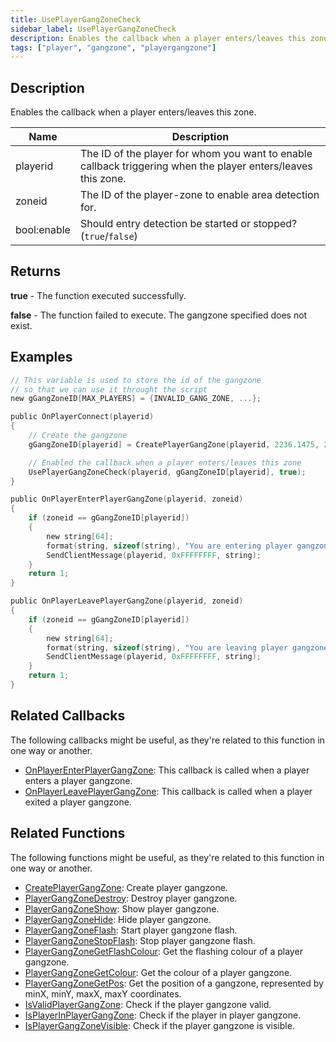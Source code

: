 ```yaml
---
title: UsePlayerGangZoneCheck
sidebar_label: UsePlayerGangZoneCheck
description: Enables the callback when a player enters/leaves this zone
tags: ["player", "gangzone", "playergangzone"]
---
```


<VersionWarn version='omp v1.1.0.2612' />

## Description

Enables the callback when a player enters/leaves this zone.

| Name        | Description                                                                                                   |
| ----------- | ------------------------------------------------------------------------------------------------------------- |
| playerid    | The ID of the player for whom you want to enable callback triggering when the player enters/leaves this zone. |
| zoneid      | The ID of the player-zone to enable area detection for.                                                       |
| bool:enable | Should entry detection be started or stopped? (`true`/`false`)                                                |

## Returns

**true** - The function executed successfully.

**false** - The function failed to execute. The gangzone specified does not exist.

## Examples

```c
// This variable is used to store the id of the gangzone
// so that we can use it throught the script
new gGangZoneID[MAX_PLAYERS] = {INVALID_GANG_ZONE, ...};

public OnPlayerConnect(playerid)
{
    // Create the gangzone
    gGangZoneID[playerid] = CreatePlayerGangZone(playerid, 2236.1475, 2424.7266, 2319.1636, 2502.4348);

    // Enabled the callback when a player enters/leaves this zone
    UsePlayerGangZoneCheck(playerid, gGangZoneID[playerid], true);
}

public OnPlayerEnterPlayerGangZone(playerid, zoneid)
{
    if (zoneid == gGangZoneID[playerid])
    {
        new string[64];
        format(string, sizeof(string), "You are entering player gangzone %i", zoneid);
        SendClientMessage(playerid, 0xFFFFFFFF, string);
    }
    return 1;
}

public OnPlayerLeavePlayerGangZone(playerid, zoneid)
{
    if (zoneid == gGangZoneID[playerid])
    {
        new string[64];
        format(string, sizeof(string), "You are leaving player gangzone %i", zoneid);
        SendClientMessage(playerid, 0xFFFFFFFF, string);
    }
    return 1;
}
```

## Related Callbacks

The following callbacks might be useful, as they're related to this function in one way or another. 

- [OnPlayerEnterPlayerGangZone](../callbacks/OnPlayerEnterPlayerGangZone): This callback is called when a player enters a player gangzone.
- [OnPlayerLeavePlayerGangZone](../callbacks/OnPlayerLeavePlayerGangZone): This callback is called when a player exited a player gangzone.

## Related Functions

The following functions might be useful, as they're related to this function in one way or another. 

- [CreatePlayerGangZone](CreatePlayerGangZone): Create player gangzone.
- [PlayerGangZoneDestroy](PlayerGangZoneDestroy): Destroy player gangzone.
- [PlayerGangZoneShow](PlayerGangZoneShow): Show player gangzone.
- [PlayerGangZoneHide](PlayerGangZoneHide): Hide player gangzone.
- [PlayerGangZoneFlash](PlayerGangZoneFlash): Start player gangzone flash.
- [PlayerGangZoneStopFlash](PlayerGangZoneStopFlash): Stop player gangzone flash.
- [PlayerGangZoneGetFlashColour](PlayerGangZoneGetFlashColour): Get the flashing colour of a player gangzone.
- [PlayerGangZoneGetColour](PlayerGangZoneGetColour): Get the colour of a player gangzone.
- [PlayerGangZoneGetPos](PlayerGangZoneGetPos): Get the position of a gangzone, represented by minX, minY, maxX, maxY coordinates.
- [IsValidPlayerGangZone](IsValidPlayerGangZone): Check if the player gangzone valid.
- [IsPlayerInPlayerGangZone](IsPlayerInPlayerGangZone): Check if the player in player gangzone.
- [IsPlayerGangZoneVisible](IsPlayerGangZoneVisible): Check if the player gangzone is visible.
